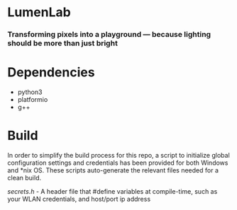 # LumenLab

### Transforming pixels into a playground — because lighting should be more than just bright

# Dependencies
* python3
* platformio
* g++

# Build
In order to simplify the build process for this repo, a script to initialize global configuration settings and credentials has been provided for both Windows and *nix OS. These scripts auto-generate the relevant files needed for a clean build.

_secrets.h_ - A header file that #define variables at compile-time, such as your WLAN credentials, and host/port ip address